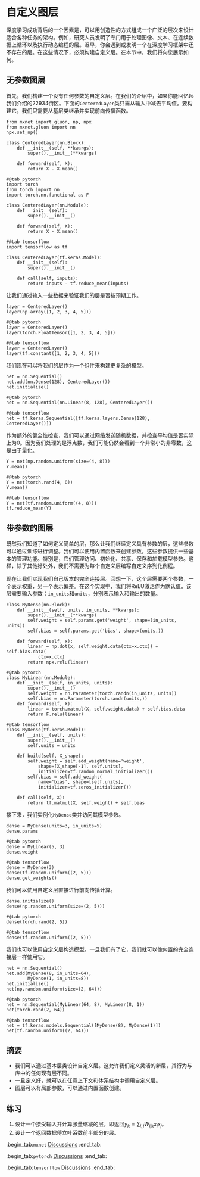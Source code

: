 # 自定义图层

深度学习成功背后的一个因素是，可以用创造性的方式组成一个广泛的层次来设计适合各种任务的架构。例如，研究人员发明了专门用于处理图像、文本、在连续数据上循环以及执行动态编程的层。迟早，你会遇到或发明一个在深度学习框架中还不存在的层。在这些情况下，必须构建自定义层。在本节中，我们将向您展示如何。

## 无参数图层

首先，我们构建一个没有任何参数的自定义层。在我们的介绍中，如果你能回忆起我们介绍的22934街区。下面的`CenteredLayer`类只需从输入中减去平均值。要构建它，我们只需要从基层类继承并实现前向传播函数。

```{.python .input}
from mxnet import gluon, np, npx
from mxnet.gluon import nn
npx.set_np()

class CenteredLayer(nn.Block):
    def __init__(self, **kwargs):
        super().__init__(**kwargs)

    def forward(self, X):
        return X - X.mean()
```

```{.python .input}
#@tab pytorch
import torch
from torch import nn
import torch.nn.functional as F

class CenteredLayer(nn.Module):
    def __init__(self):
        super().__init__()

    def forward(self, X):
        return X - X.mean()
```

```{.python .input}
#@tab tensorflow
import tensorflow as tf

class CenteredLayer(tf.keras.Model):
    def __init__(self):
        super().__init__()

    def call(self, inputs):
        return inputs - tf.reduce_mean(inputs)
```

让我们通过输入一些数据来验证我们的层是否按预期工作。

```{.python .input}
layer = CenteredLayer()
layer(np.array([1, 2, 3, 4, 5]))
```

```{.python .input}
#@tab pytorch
layer = CenteredLayer()
layer(torch.FloatTensor([1, 2, 3, 4, 5]))
```

```{.python .input}
#@tab tensorflow
layer = CenteredLayer()
layer(tf.constant([1, 2, 3, 4, 5]))
```

我们现在可以将我们的层作为一个组件来构建更复杂的模型。

```{.python .input}
net = nn.Sequential()
net.add(nn.Dense(128), CenteredLayer())
net.initialize()
```

```{.python .input}
#@tab pytorch
net = nn.Sequential(nn.Linear(8, 128), CenteredLayer())
```

```{.python .input}
#@tab tensorflow
net = tf.keras.Sequential([tf.keras.layers.Dense(128), CenteredLayer()])
```

作为额外的健全性检查，我们可以通过网络发送随机数据，并检查平均值是否实际上为0。因为我们处理的是浮点数，我们可能仍然会看到一个非常小的非零数，这是由于量化。

```{.python .input}
Y = net(np.random.uniform(size=(4, 8)))
Y.mean()
```

```{.python .input}
#@tab pytorch
Y = net(torch.rand(4, 8))
Y.mean()
```

```{.python .input}
#@tab tensorflow
Y = net(tf.random.uniform((4, 8)))
tf.reduce_mean(Y)
```

## 带参数的图层

既然我们知道了如何定义简单的层，那么让我们继续定义具有参数的层，这些参数可以通过训练进行调整。我们可以使用内置函数来创建参数，这些参数提供一些基本的管理功能。特别是，它们管理访问、初始化、共享、保存和加载模型参数。这样，除了其他好处外，我们不需要为每个自定义层编写自定义序列化例程。

现在让我们实现我们自己版本的完全连接层。回想一下，这个层需要两个参数，一个表示权重，另一个表示偏差。在这个实现中，我们将ReLU激活作为默认值。该层需要输入参数：`in_units`和`units`，分别表示输入和输出的数量。

```{.python .input}
class MyDense(nn.Block):
    def __init__(self, units, in_units, **kwargs):
        super().__init__(**kwargs)
        self.weight = self.params.get('weight', shape=(in_units, units))
        self.bias = self.params.get('bias', shape=(units,))

    def forward(self, x):
        linear = np.dot(x, self.weight.data(ctx=x.ctx)) + self.bias.data(
            ctx=x.ctx)
        return npx.relu(linear)
```

```{.python .input}
#@tab pytorch
class MyLinear(nn.Module):
    def __init__(self, in_units, units):
        super().__init__()
        self.weight = nn.Parameter(torch.randn(in_units, units))
        self.bias = nn.Parameter(torch.randn(units,))
    def forward(self, X):
        linear = torch.matmul(X, self.weight.data) + self.bias.data
        return F.relu(linear)
```

```{.python .input}
#@tab tensorflow
class MyDense(tf.keras.Model):
    def __init__(self, units):
        super().__init__()
        self.units = units

    def build(self, X_shape):
        self.weight = self.add_weight(name='weight',
            shape=[X_shape[-1], self.units],
            initializer=tf.random_normal_initializer())
        self.bias = self.add_weight(
            name='bias', shape=[self.units],
            initializer=tf.zeros_initializer())

    def call(self, X):
        return tf.matmul(X, self.weight) + self.bias
```

接下来，我们实例化`MyDense`类并访问其模型参数。

```{.python .input}
dense = MyDense(units=3, in_units=5)
dense.params
```

```{.python .input}
#@tab pytorch
dense = MyLinear(5, 3)
dense.weight
```

```{.python .input}
#@tab tensorflow
dense = MyDense(3)
dense(tf.random.uniform((2, 5)))
dense.get_weights()
```

我们可以使用自定义层直接进行前向传播计算。

```{.python .input}
dense.initialize()
dense(np.random.uniform(size=(2, 5)))
```

```{.python .input}
#@tab pytorch
dense(torch.rand(2, 5))
```

```{.python .input}
#@tab tensorflow
dense(tf.random.uniform((2, 5)))
```

我们也可以使用自定义层构造模型。一旦我们有了它，我们就可以像内置的完全连接层一样使用它。

```{.python .input}
net = nn.Sequential()
net.add(MyDense(8, in_units=64),
        MyDense(1, in_units=8))
net.initialize()
net(np.random.uniform(size=(2, 64)))
```

```{.python .input}
#@tab pytorch
net = nn.Sequential(MyLinear(64, 8), MyLinear(8, 1))
net(torch.rand(2, 64))
```

```{.python .input}
#@tab tensorflow
net = tf.keras.models.Sequential([MyDense(8), MyDense(1)])
net(tf.random.uniform((2, 64)))
```

## 摘要

* 我们可以通过基本层类设计自定义层。这允许我们定义灵活的新层，其行为与库中的任何现有层不同。
* 一旦定义好，就可以在任意上下文和体系结构中调用自定义层。
* 图层可以有局部参数，可以通过内置函数创建。

## 练习

1. 设计一个接受输入并计算张量缩减的层，即返回$y_k = \sum_{i, j} W_{ijk} x_i x_j$。
1. 设计一个返回数据傅立叶系数前半部分的层。

:begin_tab:`mxnet`
[Discussions](https://discuss.d2l.ai/t/58)
:end_tab:

:begin_tab:`pytorch`
[Discussions](https://discuss.d2l.ai/t/59)
:end_tab:

:begin_tab:`tensorflow`
[Discussions](https://discuss.d2l.ai/t/279)
:end_tab:
